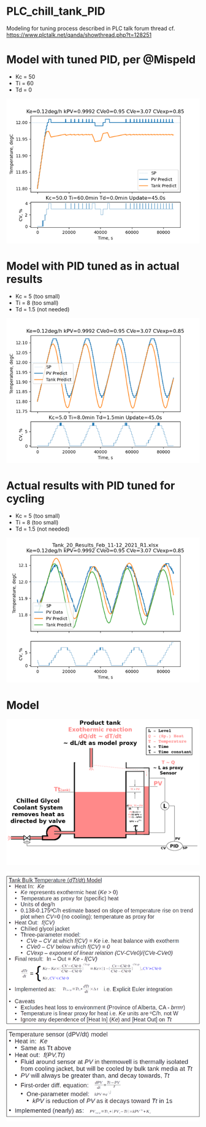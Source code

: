 # PLC_chill_tank_PID
Modeling for tuning process described in PLC talk forum thread cf. https://www.plctalk.net/qanda/showthread.php?t=128251

Model with tuned PID, per @Mispeld
====
* Kc = 50
* Ti = 60
* Td = 0

![](https://github.com/drbitboy/PLC_chill_tank_PID/raw/master/images/Kc50_Ti60_Td0.png)

Model with PID tuned as in actual results
====
* Kc = 5 (too small)
* Ti = 8 (too small)
* Td = 1.5 (not needed)

![](https://github.com/drbitboy/PLC_chill_tank_PID/raw/master/images/Kc5_Ti8_Td1.5.png)

Actual results with PID tuned for cycling
====
* Kc = 5 (too small)
* Ti = 8 (too small)
* Td = 1.5 (not needed)

![](https://github.com/drbitboy/PLC_chill_tank_PID/raw/master/images/model_20210217.png)

Model
====

![](https://github.com/drbitboy/PLC_chill_tank_PID/raw/master/images/slow_pide_model.png)

![](https://github.com/drbitboy/PLC_chill_tank_PID/raw/master/images/modeling.png)
